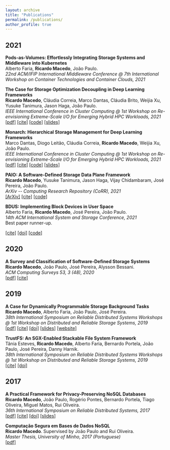 ```yaml
---
layout: archive
title: "Publications"
permalink: /publications/
author_profile: true
---
```


## 2021

**Pods-as-Volumes: Effortlessly Integrating Storage Systems and Middleware into Kubernetes**    
Alberto Faria, **Ricardo Macedo**, João Paulo.    
*22nd ACM/IFIP International Middleware Conference @ 7th International Workshop on Container Technologies and Container Clouds, 2021*


**The Case for Storage Optimization Decoupling in Deep Learning Frameworks**    
**Ricardo Macedo**, Cláudia Correia, Marco Dantas, Cláudia Brito, Weijia Xu, Yusuke Tanimura, Jason Haga, João Paulo.    
*IEEE International Conference in Cluster Computing @ 1st Workshop on Re-envisioning Extreme-Scale I/O for Emerging Hybrid HPC Workloads, 2021*    
[[pdf]](https://rgmacedo.github.io/files/2021/rexio21-sds-prisma/rgmacedo-rexio21.pdf)
[[cite]](https://rgmacedo.github.io/files/2021/rexio21-sds-prisma/bibtex.bib)
[[code]](https://github.com/dsrhaslab/prisma)
[[slides]](https://rgmacedo.github.io/files/2021/rexio21-sds-prisma/rgmacedo-rexio21-presentation.pdf)


**Monarch: Hierarchical Storage Management for Deep Learning Frameworks**    
Marco Dantas, Diogo Leitão, Cláudia Correia, **Ricardo Macedo**, Weijia Xu, João Paulo.    
*IEEE International Conference in Cluster Computing @ 1st Workshop on Re-envisioning Extreme-Scale I/O for Emerging Hybrid HPC Workloads, 2021*    
[[pdf]](https://rgmacedo.github.io/files/2021/rexio21-monarch/dantas-rexio21.pdf)
[[cite]](https://rgmacedo.github.io/files/2021/rexio21-monarch/bibtex.bib)
[[code]](https://github.com/dsrhaslab/monarch)
[[slides]](https://rgmacedo.github.io/files/2021/rexio21-monarch/dantas-rexio21-presentation.pdf)


**PAIO: A Software-Defined Storage Data Plane Framework**    
**Ricardo Macedo**, Yusuke Tanimura, Jason Haga, Vijay Chidambaram, José Pereira, João Paulo.    
*ArXiv -- Computing Research Repository (CoRR), 2021*    
[[ArXiv]](https://arxiv.org/abs/2106.03617)
[[cite]](https://rgmacedo.github.io/files/2021/arxiv21-paio/bibtex.bib)
[[code]](https://github.com/dsrhaslab/paio)


**BDUS: Implementing Block Devices in User Space**    
Alberto Faria, **Ricardo Macedo**, José Pereira, João Paulo.    
*14th ACM International System and Storage Conference, 2021*    
Best paper runner-up.    
<!-- [[pdf]]() -->
[[cite]](https://rgmacedo.github.io/files/2021/systor21-bdus/bibtex.bib)
[[doi]](https://dl.acm.org/doi/abs/10.1145/3456727.3463768)
[[code]](https://github.com/albertofaria/bdus)

<!-------------------------------------------------------------------------------------------------------->
<!-------------------------------------------------------------------------------------------------------->

## 2020

**A Survey and Classification of Software-Defined Storage Systems**   
**Ricardo Macedo**, João Paulo, José Pereira, Alysson Bessani.   
*ACM Computing Surveys 53, 3 (48), 2020*   
[[pdf]]( https://dl.acm.org/doi/10.1145/3385896?cid=99659535288)
[[cite]](https://rgmacedo.github.io/files/2020/csur20-sds-survey/bibtex.bib)
<!-- [[pdf]](https://rgmacedo.github.io/files/csur20-sds-survey/rgmacedo-csur20.pdf) -->
<!-- [[doi]](https://doi.org/10.1145/3385896) -->

<!-------------------------------------------------------------------------------------------------------->
<!-------------------------------------------------------------------------------------------------------->

## 2019

**A Case for Dynamically Programmable Storage Background Tasks**   
**Ricardo Macedo**, Alberto Faria, João Paulo, José Pereira.   
*38th International Symposium on Reliable Distributed Systems Workshops @ 1st Workshop on Distributed and Reliable Storage Systems, 2019*    
[[pdf]](https://rgmacedo.github.io/files/2019/drss19-programmable-background-tasks/rgmacedo-drss19.pdf)
[[cite]](https://rgmacedo.github.io/files/2019/drss19-programmable-background-tasks/bibtex.bib)
[[doi]](https://doi.org/10.1109/SRDSW49218.2019.00009)
[[slides]](https://rgmacedo.github.io/files/2019/drss19-programmable-background-tasks/rgmacedo-drss19-presentation.pdf)
[[website]](https://rgmacedo.github.io/drss19-website/) 


**TrustFS: An SGX-Enabled Stackable File System Framework**    
Tânia Esteves, **Ricardo Macedo**, Alberto Faria, Bernardo Portela, João Paulo, José Pereira, Danny Harnik.    
*38th International Symposium on Reliable Distributed Systems Workshops @ 1st Workshop on Distributed and Reliable Storage Systems, 2019*    
[[cite]](https://rgmacedo.github.io/files/2019/drss19-trustfs/bibtex.bib)
[[doi]](https://doi.org/10.1109/SRDSW49218.2019.00012)

<!-------------------------------------------------------------------------------------------------------->
<!-------------------------------------------------------------------------------------------------------->

## 2017

**A Practical Framework for Privacy-Preserving NoSQL Databases**   
**Ricardo Macedo**, João Paulo, Rogério Pontes, Bernardo Portela, Tiago Oliveira, Miguel Matos, Rui Oliveira.   
*36th International Symposium on Reliable Distributed Systems, 2017*   
[[pdf]](https://rgmacedo.github.io/files/2017/srds17-safenosql/rgmacedo-srds17-safenosql.pdf)
[[cite]](https://rgmacedo.github.io/files/2017/srds17-safenosql/bibtex.bib)
[[doi]](https://doi.org/10.1109/SRDS.2017.10)
[[slides]](https://rgmacedo.github.io/files/2017/srds17-safenosql/rgmacedo-srds17-safenosql-slides.pdf)


**Computação Segura em Bases de Dados NoSQL**    
**Ricardo Macedo**. Supervised by João Paulo and Rui Oliveira.    
*Master Thesis, University of Minho, 2017 (Portuguese)*    
[[pdf]](https://repositorium.sdum.uminho.pt/handle/1822/62116)




